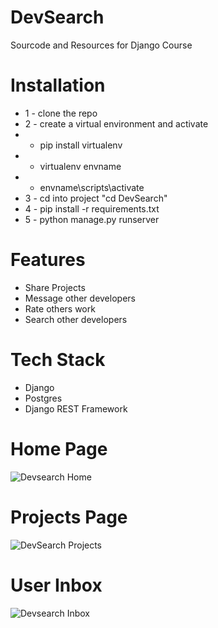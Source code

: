 # DevSearch
Sourcode and Resources for Django  Course


# Installation
* 1 - clone the repo 
* 2 - create a virtual environment and activate
*  - pip install virtualenv
*  - virtualenv envname
*  - envname\scripts\activate
* 3 - cd into project "cd DevSearch"
* 4 - pip install -r requirements.txt
* 5 - python manage.py runserver


# Features
* Share Projects
* Message other developers
* Rate others work
* Search other developers


# Tech Stack
* Django
* Postgres
* Django REST Framework

# Home Page
 ![Devsearch Home](https://user-images.githubusercontent.com/92586852/221362495-f0eafa97-66e2-46c2-b1ac-10f2d0d02c70.jpg)

# Projects Page
![DevSearch Projects](https://user-images.githubusercontent.com/92586852/221362512-4840596d-ff62-404d-b270-39b8110ba341.jpg)

# User Inbox
![Devsearch Inbox](https://user-images.githubusercontent.com/92586852/221362543-8bcbf483-2bab-4519-80eb-2d1eb23cfe63.png)
